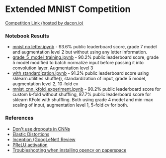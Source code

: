 # Extended MNIST Competition 
[Competition Link (hosted by dacon.io)](https://dacon.io/competitions/official/235626/overview/) 

### Notebook Results 
- [mnist no letter.ipynb](https://github.com/iljimae0418/overlapping-digit-and-letter-mnist/blob/master/mnist_no_letter.ipynb) - 93.6% public leaderboard score, grade 7 model and augmentation level 2 but without using any letter information. 
- [grade_5_model_training.ipynb](https://github.com/iljimae0418/overlapping-digit-and-letter-mnist/blob/master/grade_5_model_training.ipynb) - 90.2% public leaderboard score, grade 5 model modified to batch normalize input before passing it into convolution layer. Augmentation level 3 
- [with standardization.ipynb](https://github.com/iljimae0418/overlapping-digit-and-letter-mnist/blob/master/with%20standardization.ipynb) - 91.2% public leaderboard score using sklearn.utilities shuffle(), standardization of input, grade 5 model, augmentation level 2, 10-fold cv   
- [mnist_cnn_kfold_experiment.ipynb](https://github.com/iljimae0418/overlapping-digit-and-letter-mnist/blob/master/mnist_cnn_kfold_experiment.ipynb) - 90.2% public leaderboard score for custom k-fold without shuffling, 87.7% public leaderboard score for sklearn KFold with shuffling. Both using grade 4 model and min-max scaling of input, augmentation level 1, 5-fold cv for both. 

### References 
- [Don't use dropouts in CNNs](https://www.kdnuggets.com/2018/09/dropout-convolutional-networks.html) 
- [Elastic Distortions](https://www.kaggle.com/babbler/mnist-data-augmentation-with-elastic-distortion)
- [Inception (GoogLeNet) Review](https://kangbk0120.github.io/articles/2018-01/inception-googlenet-review)
- [PReLU activation](https://medium.com/@shoray.goel/prelu-activation-e294bb21fefa)
- [Troubleshooting when installing opencv on paperspace](https://github.com/conda-forge/pygridgen-feedstock/issues/10) 
